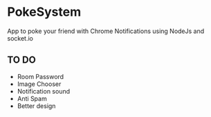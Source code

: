 # PokeSystem

App to poke your friend with Chrome Notifications using NodeJs and socket.io

## TO DO

* Room Password
* Image Chooser
* Notification sound
* Anti Spam 
* Better design
